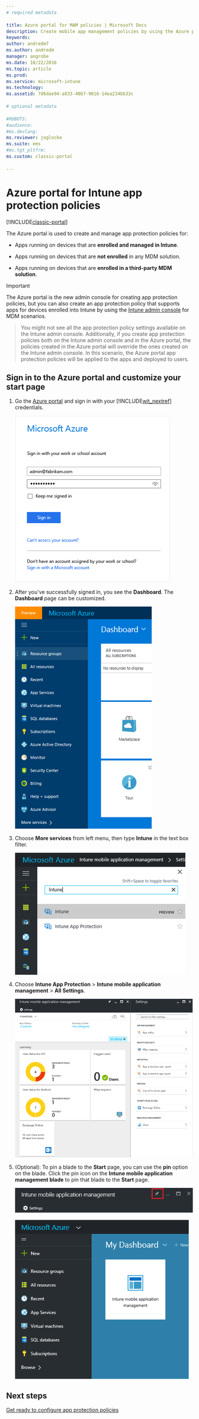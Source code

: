 ```yaml
---
# required metadata

title: Azure portal for MAM policies | Microsoft Docs
description: Create mobile app management policies by using the Azure portal. The policies you create here can be applied to devices with or without enrollment in Intune.
keywords:
author: andredm7
ms.author: andredm
manager: angrobe
ms.date: 10/22/2016
ms.topic: article
ms.prod:
ms.service: microsoft-intune
ms.technology:
ms.assetid: 7d6dae94-a833-40b7-9016-14ea234bb33c

# optional metadata

#ROBOTS:
#audience:
#ms.devlang:
ms.reviewer: joglocke
ms.suite: ems
#ms.tgt_pltfrm:
ms.custom: classic-portal

---
```


# Azure portal for Intune app protection policies

[!INCLUDE[classic-portal](../includes/classic-portal.md)]

The Azure portal is used to create and manage app protection policies for:

- Apps running on devices that are **enrolled and managed in Intune**.

- Apps running on devices that are **not enrolled** in any MDM solution.
- Apps running on devices that are **enrolled in a third-party MDM solution**.

>[!IMPORTANT]
> The Azure portal is the new admin console for creating app protection policies, but you can also create an app protection policy that supports apps for devices enrolled into Intune by using the [Intune admin console](configure-and-deploy-mobile-application-management-policies-in-the-microsoft-intune-console.md) for MDM scenarios.

> You might not see all the app protection policy settings available on the Intune admin console. Additionally, if you create app protection policies both on the Intune admin console and in the Azure portal, the policies created in the Azure portal will override the ones created on the Intune admin console. In this scenario, the Azure portal app protection policies will be applied to the apps and deployed to users.


## Sign in to the Azure portal and customize your start page

1.  Go the [Azure portal](https://portal.azure.com) and sign in with your [!INCLUDE[wit_nextref](../includes/wit_nextref_md.md)] credentials.

    ![Screenshot of the Azure portal sign-in page](../media/AppManagement/AzurePortal_MAMSigninPage.png)

2.  After you've successfully signed in, you see the **Dashboard**. The **Dashboard** page can be customized.

    ![Screenshot of the Azure portal dashboard](../media/AppManagement/AzurePortal_MAMStartboard_NoMAM.png)

3.  Choose **More services** from left menu, then type **Intune** in the text box filter.

	![Screenshot of the Browse menu with Intune highlighted](../media/AppManagement/MAM-Azure-Portal-1.png)

4.  Choose **Intune App Protection** > **Intune mobile application management** > **All Settings**.

    ![Screenshot of the Intune mobile application management blade](../media/AppManagement/MAM-Azure-Portal-2.png)

5. (Optional): To pin a blade to the **Start** page, you can use the **pin** option on the blade. Click the pin icon on the **Intune mobile application management blade** to pin that blade to the **Start** page.

    ![Screenshot of the Intune mobile application management blade with the pin icon highlighted](../media/AppManagement/AzurePortal_MAM_PinBladeAction.png)

    ![Screenshot of the dashboard with the pinned Intune tile](../media/AppManagement/AzurePortal_MAM_Startboard_withMAM.png)

## Next steps
[Get ready to configure app protection policies](get-ready-to-configure-mobile-app-management-policies-with-microsoft-intune.md)
